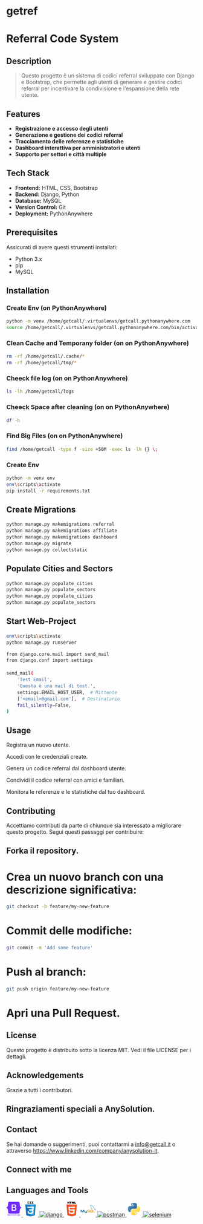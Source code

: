# getref
 # Referral Code System

## Description
> Questo progetto è un sistema di codici referral sviluppato con Django e Bootstrap, che permette agli utenti di generare e gestire codici referral per incentivare la condivisione e l'espansione della rete utente.

## Features
- **Registrazione e accesso degli utenti**
- **Generazione e gestione dei codici referral**
- **Tracciamento delle referenze e statistiche**
- **Dashboard interattiva per amministratori e utenti**
- **Supporto per settori e città multiple**

## Tech Stack
- **Frontend:** HTML, CSS, Bootstrap
- **Backend:** Django, Python
- **Database:** MySQL
- **Version Control:** Git
- **Deployment:** PythonAnywhere

## Prerequisites
Assicurati di avere questi strumenti installati:
- Python 3.x
- pip
- MySQL

## Installation
### Create Env (on PythonAnywhere)
```bash
python -m venv /home/getcall/.virtualenvs/getcall.pythonanywhere.com
source /home/getcall/.virtualenvs/getcall.pythonanywhere.com/bin/activate
```
### Clean Cache and Temporany folder (on on PythonAnywhere)
```bash
rm -rf /home/getcall/.cache/*
rm -rf /home/getcall/tmp/*

```
### Cheeck file log (on on PythonAnywhere)
```bash
ls -lh /home/getcall/logs

```
### Cheeck Space after cleaning (on on PythonAnywhere)
```bash
df -h
```
### Find Big Files (on on PythonAnywhere)
```bash
find /home/getcall -type f -size +50M -exec ls -lh {} \;
```
### Create Env
```bash
python -m venv env
env\scripts\activate
pip install -r requirements.txt
```
## Create Migrations
```bash
python manage.py makemigrations referral
python manage.py makemigrations affiliate
python manage.py makemigrations dashboard
python manage.py migrate
python manage.py collectstatic
```
## Populate Cities and Sectors
```bash
python manage.py populate_cities
python manage.py populate_sectors
python manage.py populate_cities
python manage.py populate_sectors
```
## Start Web-Project
```bash
env\scripts\activate
python manage.py runserver
```

```bash
from django.core.mail import send_mail
from django.conf import settings

send_mail(
    'Test Email',
    'Questa è una mail di test.',
    settings.EMAIL_HOST_USER,  # Mittente
    ['<email>@gmail.com'],  # Destinatario
    fail_silently=False,
)
```

## Usage
Registra un nuovo utente.

Accedi con le credenziali create.

Genera un codice referral dal dashboard utente.

Condividi il codice referral con amici e familiari.

Monitora le referenze e le statistiche dal tuo dashboard.

## Contributing
Accettiamo contributi da parte di chiunque sia interessato a migliorare questo progetto. Segui questi passaggi per contribuire:

## Forka il repository.

# Crea un nuovo branch con una descrizione significativa:

```bash
git checkout -b feature/my-new-feature
```

# Commit delle modifiche: 

```bash
git commit -m 'Add some feature'
```

# Push al branch:
```bash
git push origin feature/my-new-feature
```
# Apri una Pull Request.

## License
Questo progetto è distribuito sotto la licenza MIT. Vedi il file LICENSE per i dettagli.

## Acknowledgements
Grazie a tutti i contributori.

## Ringraziamenti speciali a AnySolution.

## Contact
Se hai domande o suggerimenti, puoi contattarmi a info@getcall.it o attraverso https://www.linkedin.com/company/anysolution-it.

## Connect with me
<p align="left"> </p>

## Languages and Tools
<p align="left"><a href="https://getbootstrap.com" target="_blank" rel="noreferrer"> <img src="https://raw.githubusercontent.com/devicons/devicon/master/icons/bootstrap/bootstrap-plain-wordmark.svg" alt="bootstrap" width="40" height="40"/> </a> <a href="https://www.w3schools.com/css/" target="_blank" rel="noreferrer"> <img src="https://raw.githubusercontent.com/devicons/devicon/master/icons/css3/css3-original-wordmark.svg" alt="css3" width="40" height="40"/> </a> <a href="https://www.djangoproject.com/" target="_blank" rel="noreferrer"> <img src="https://cdn.worldvectorlogo.com/logos/django.svg" alt="django" width="40" height="40"/> </a> <a href="https://www.w3.org/html/" target="_blank" rel="noreferrer"> <img src="https://raw.githubusercontent.com/devicons/devicon/master/icons/html5/html5-original-wordmark.svg" alt="html5" width="40" height="40"/> </a> <a href="https://www.mysql.com/" target="_blank" rel="noreferrer"> <img src="https://raw.githubusercontent.com/devicons/devicon/master/icons/mysql/mysql-original-wordmark.svg" alt="mysql" width="40" height="40"/> </a> <a href="https://postman.com" target="_blank" rel="noreferrer"> <img src="https://www.vectorlogo.zone/logos/getpostman/getpostman-icon.svg" alt="postman" width="40" height="40"/> </a> <a href="https://www.python.org" target="_blank" rel="noreferrer"> <img src="https://raw.githubusercontent.com/devicons/devicon/master/icons/python/python-original.svg" alt="python" width="40" height="40"/> </a> <a href="https://www.selenium.dev" target="_blank" rel="noreferrer"> <img src="https://raw.githubusercontent.com/detain/svg-logos/780f25886640cef088af994181646db2f6b1a3f8/svg/selenium-logo.svg" alt="selenium" width="40" height="40"/> </a> </p>